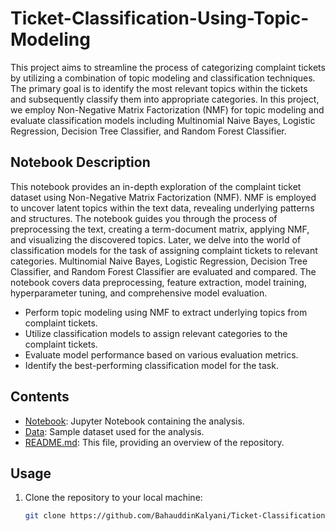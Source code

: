# Ticket-Classification-Using-Topic-Modeling

This project aims to streamline the process of categorizing complaint tickets by utilizing a combination of topic modeling and classification techniques. The primary goal is to identify the most relevant topics within the tickets and subsequently classify them into appropriate categories. In this project, we employ Non-Negative Matrix Factorization (NMF) for topic modeling and evaluate classification models including Multinomial Naive Bayes, Logistic Regression, Decision Tree Classifier, and Random Forest Classifier.

## Notebook Description

This notebook provides an in-depth exploration of the complaint ticket dataset using Non-Negative Matrix Factorization (NMF). NMF is employed to uncover latent topics within the text data, revealing underlying patterns and structures. The notebook guides you through the process of preprocessing the text, creating a term-document matrix, applying NMF, and visualizing the discovered topics. Later, we delve into the world of classification models for the task of assigning complaint tickets to relevant categories. Multinomial Naive Bayes, Logistic Regression, Decision Tree Classifier, and Random Forest Classifier are evaluated and compared. The notebook covers data preprocessing, feature extraction, model training, hyperparameter tuning, and comprehensive model evaluation.

- Perform topic modeling using NMF to extract underlying topics from complaint tickets.
- Utilize classification models to assign relevant categories to the complaint tickets.
- Evaluate model performance based on various evaluation metrics.
- Identify the best-performing classification model for the task.

## Contents

- [Notebook](ticket-classification-using-topic-modeling.ipynb): Jupyter Notebook containing the analysis.
- [Data](data/complaints-2021-05-14_08_16.json): Sample dataset used for the analysis.
- [README.md](README.md): This file, providing an overview of the repository.


## Usage

1. Clone the repository to your local machine:

   ```bash
   git clone https://github.com/BahauddinKalyani/Ticket-Classification-Using-Topic-Modeling.git
